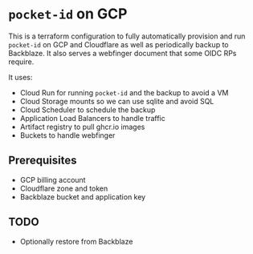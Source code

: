 # `pocket-id` on GCP

This is a terraform configuration to fully automatically provision and run `pocket-id`
on GCP and Cloudflare as well as periodically backup to Backblaze. It also
serves a webfinger document that some OIDC RPs require.

It uses:

- Cloud Run for running `pocket-id` and the backup to avoid a VM
- Cloud Storage mounts so we can use sqlite and avoid SQL
- Cloud Scheduler to schedule the backup
- Application Load Balancers to handle traffic
- Artifact registry to pull ghcr.io images
- Buckets to handle webfinger

## Prerequisites

- GCP billing account
- Cloudflare zone and token
- Backblaze bucket and application key

## TODO

- Optionally restore from Backblaze
